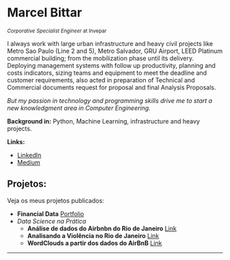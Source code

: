 # Marcel Bittar
<sub>*Corporative Specialist Engineer* at Invepar</sub>

I always work with large urban infrastructure and heavy civil projects like Metro Sao Paulo (Line 2 and 5), Metro Salvador, GRU Airport, LEED Platinum commercial building;
from the mobilization phase until its delivery. Deploying management systems with follow up productivity, planning and costs indicators, sizing teams and equipment to meet the deadline and customer requirements, also acted in preparation of Technical and Commercial documents request for proposal and final Analysis Proposals.

*But my passion in technology and programming skills drive me to start a new knowledgment area in Computer Engineering.*


**Background in:** Python, Machine Learning, infrastructure and heavy projects.

**Links:**
* [LinkedIn](https://www.linkedin.com/in/marcelbittar/?locale=en_US)
* [Medium](https://medium.com/@marcelmartinsbittar)


## Projetos:
Veja os meus projetos publicados:

* **Financial Data** [Portfolio](https://github.com/mabittar/FinancialData)
* *Data Science na Prática*
   * **Análise de dados do Airbnbn do Rio de Janeiro** [Link](https://github.com/mabittar/Portfolio/blob/master/Analise_de_Dados_dispon%C3%ADvel_no_Airbnb.ipynb)
   * **Analisando a Violência no Rio de Janeiro** [Link](https://github.com/mabittar/Portfolio/blob/master/Analisando_a_Viol%C3%AAncia_no_Rio_de_Janeiro.ipynb)
   * **WordClouds a partir dos dados do AirBnB** [Link](https://github.com/mabittar/Portfolio/blob/master/Wordcloud.ipynb)


---
